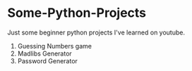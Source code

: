 # Some-Python-Projects
Just some beginner python projects I've learned on youtube.  

1. Guessing Numbers game
2. Madlibs Generator
3. Password Generator
   
